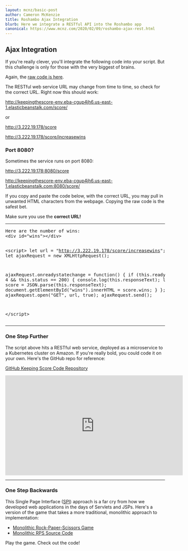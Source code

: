 ```yaml
---
layout: mcnz/basic-post
author: Cameron McKenzie
title: Roshambo Ajax Integration
blurb: Here we integrate a RESTful API into the Roshambo app
canonical: https://www.mcnz.com/2020/02/09/roshambo-ajax-rest.html
---
```


## Ajax Integration

If you're really clever, you'll integrate the following code into your script. But this challenge is only for those with the very biggest of brains.

Again, the [raw code is here](https://raw.githubusercontent.com/cameronmcnz/cameronmcnz/main/ajax-javascript.txt).

The RESTful web service URL may change from time to time, so check for the correct URL. Right now this should work:

http://keepingthescore-env.eba-cgup4jh6.us-east-1.elasticbeanstalk.com/score/

or

http://3.222.19.178/score

http://3.222.19.178/score/increasewins

### Port 8080?

Sometimes the service runs on port 8080:

http://3.222.19.178:8080/score

http://keepingthescore-env.eba-cgup4jh6.us-east-1.elasticbeanstalk.com:8080/score/


If you copy and paste the code below, with the correct URL, you may pull in unwanted HTML characters from the webpage. Copying the raw code is the safest bet.

Make sure you use the <b>correct URL!</b>

<hr/>
<pre>Here are the number of wins:
&lt;div id="wins"&gt;&lt;/div&gt;


&lt;script&gt;
let url = "http://3.222.19.178/score/increasewins";
let ajaxRequest = new XMLHttpRequest();

ajaxRequest.onreadystatechange = function() {
    if (this.readyState == 4 &amp;&amp; this.status == 200) {
		console.log(this.responseText);
        let score = JSON.parse(this.responseText);
        document.getElementById("wins").innerHTML = score.wins;
    }
};
ajaxRequest.open("GET", url, true);
ajaxRequest.send();

&lt;/script&gt;</pre>

<hr/>

<h3>One Step Further</h3>

The script above hits a RESTful web service, deployed as a microservice to a Kubernetes cluster on Amazon. If you're really bold, you could code it on your own. Here's the GitHub repo for reference:

<a href="https://github.com/cameronmcnz/spring-boot-examples/tree/master/simple-spring-rest-keeping-score/src/main/java/com/mcnz/rps/rest">GitHub Keeping Score Code Repository</a>

<iframe width="560" height="315" src="https://www.youtube.com/embed/PSnGYWAVfJ0" frameborder="0" allow="accelerometer; autoplay; clipboard-write; encrypted-media; gyroscope; picture-in-picture" allowfullscreen></iframe>

<hr/>

<h3>One Step Backwards</h3>

This Single Page Interface (<a href="https://www.mcnz.com/course/rock-paper-scissors-unscrambled.html">SPI</a>) approach is a far cry from how we developed web applications in the days of Servlets and JSPs. Here's a version of the game that takes a more traditional, monolithic approach to implementation:

* <a href="http://rps-env.eba-uwjfetjg.us-east-1.elasticbeanstalk.com/index.jsp">Monolithic Rock-Paper-Scissors Game</a>
* <a href="https://github.com/cameronmcnz/rock-paper-scissors/tree/monolith/src/com/mcnz/rps/moai">Monolithic RPS Source Code</a>


Play the game. Check out the code!
